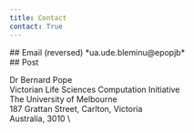 ```yaml
---
title: Contact
contact: True
---
```



<div class="pure-g">
<div class="pure-u-1-2">
## Email 
(reversed) *ua.ude.bleminu@epopjb*
</div>

<div class="pure-u-1-2">
## Post

Dr Bernard Pope \
Victorian Life Sciences Computation Initiative \
The University of Melbourne \
187 Grattan Street, Carlton, Victoria \
Australia, 3010 \
</div>

</div>
